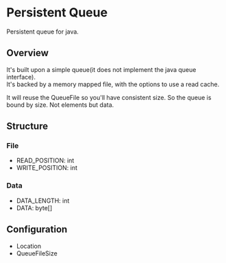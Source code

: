 # Persistent Queue
Persistent queue for java.

## Overview
It's built upon a simple queue(it does not implement the java queue interface).  
It's backed by a memory mapped file, with the options to use a read cache.

It will reuse the QueueFile so you'll have consistent size.
So the queue is bound by size. Not elements but data.

## Structure

### File
* READ_POSITION: int
* WRITE_POSITION: int

### Data
* DATA_LENGTH: int
* DATA: byte[]

## Configuration
* Location
* QueueFileSize

